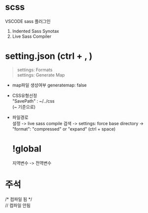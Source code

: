 # scss  
VSCODE sass 플러그인
1. Indented Sass Synotax  
2. Live Sass Compiler  

# setting.json (ctrl + , )  
> settings: Formats  
> settings: Generate Map 
- map파일 생성여부
   generatemap: false  
- CSS유형선정  
   "SavePath" : ~/../css  
    (~ 기준으로)  
- 파일경로  
   설정 -> live sass compile 검색 -> settings: force base directory -> "format": "compressed" or "expand" (ctrl + space)  
  
  # !global  
  지역변수 -> 전역변수



# 주석  
/* 컴파일 됨 */  
// 컴파일 안됨  
